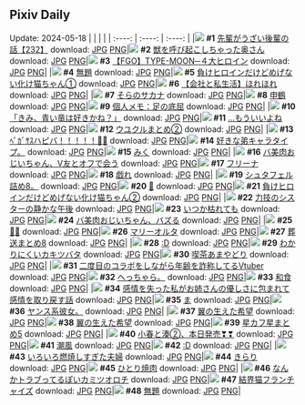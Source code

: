 ## Pixiv Daily
Update: 2024-05-18
|      |      |      |
| :----: | :----: | :----: |
|![](https://pixiv.microyu.workers.dev/c/240x480/img-master/img/2024/05/17/19/03/34/118806193_p0_master1200.jpg) **#1** [先輩がうざい後輩の話【232】](https://www.pixiv.net/artworks/118806193) download: [JPG](https://pixiv.microyu.workers.dev/img-original/img/2024/05/17/19/03/34/118806193_p0.jpg) [PNG](https://pixiv.microyu.workers.dev/img-original/img/2024/05/17/19/03/34/118806193_p0.png)|![](https://pixiv.microyu.workers.dev/c/240x480/img-master/img/2024/05/16/00/03/57/118761996_p0_master1200.jpg) **#2** [獣を呼び起こしちゃった奥さん](https://www.pixiv.net/artworks/118761996) download: [JPG](https://pixiv.microyu.workers.dev/img-original/img/2024/05/16/00/03/57/118761996_p0.jpg) [PNG](https://pixiv.microyu.workers.dev/img-original/img/2024/05/16/00/03/57/118761996_p0.png)|![](https://pixiv.microyu.workers.dev/c/240x480/img-master/img/2024/05/17/00/05/31/118789042_p0_master1200.jpg) **#3** [【FGO】TYPE-MOON─４大ヒロイン](https://www.pixiv.net/artworks/118789042) download: [JPG](https://pixiv.microyu.workers.dev/img-original/img/2024/05/17/00/05/31/118789042_p0.jpg) [PNG](https://pixiv.microyu.workers.dev/img-original/img/2024/05/17/00/05/31/118789042_p0.png)|
|![](https://pixiv.microyu.workers.dev/c/240x480/img-master/img/2024/05/16/16/54/44/118776780_p0_master1200.jpg) **#4** [無題](https://www.pixiv.net/artworks/118776780) download: [JPG](https://pixiv.microyu.workers.dev/img-original/img/2024/05/16/16/54/44/118776780_p0.jpg) [PNG](https://pixiv.microyu.workers.dev/img-original/img/2024/05/16/16/54/44/118776780_p0.png)|![](https://pixiv.microyu.workers.dev/c/240x480/img-master/img/2024/05/16/00/57/42/118761699_p0_master1200.jpg) **#5** [負けヒロインだけどめげない化け猫ちゃん①](https://www.pixiv.net/artworks/118761699) download: [JPG](https://pixiv.microyu.workers.dev/img-original/img/2024/05/16/00/57/42/118761699_p0.jpg) [PNG](https://pixiv.microyu.workers.dev/img-original/img/2024/05/16/00/57/42/118761699_p0.png)|![](https://pixiv.microyu.workers.dev/c/240x480/img-master/img/2024/05/17/12/00/13/118798777_p0_master1200.jpg) **#6** [【会社と私生活】ほれほれ](https://www.pixiv.net/artworks/118798777) download: [JPG](https://pixiv.microyu.workers.dev/img-original/img/2024/05/17/12/00/13/118798777_p0.jpg) [PNG](https://pixiv.microyu.workers.dev/img-original/img/2024/05/17/12/00/13/118798777_p0.png)|
|![](https://pixiv.microyu.workers.dev/c/240x480/img-master/img/2024/05/17/18/48/33/118805757_p0_master1200.jpg) **#7** [そらのサカナ](https://www.pixiv.net/artworks/118805757) download: [JPG](https://pixiv.microyu.workers.dev/img-original/img/2024/05/17/18/48/33/118805757_p0.jpg) [PNG](https://pixiv.microyu.workers.dev/img-original/img/2024/05/17/18/48/33/118805757_p0.png)|![](https://pixiv.microyu.workers.dev/c/240x480/img-master/img/2024/05/16/00/00/30/118761695_p0_master1200.jpg) **#8** [申鶴](https://www.pixiv.net/artworks/118761695) download: [JPG](https://pixiv.microyu.workers.dev/img-original/img/2024/05/16/00/00/30/118761695_p0.jpg) [PNG](https://pixiv.microyu.workers.dev/img-original/img/2024/05/16/00/00/30/118761695_p0.png)|![](https://pixiv.microyu.workers.dev/c/240x480/img-master/img/2024/05/16/09/09/57/118769905_p0_master1200.jpg) **#9** [個人メモ：足の底屈](https://www.pixiv.net/artworks/118769905) download: [JPG](https://pixiv.microyu.workers.dev/img-original/img/2024/05/16/09/09/57/118769905_p0.jpg) [PNG](https://pixiv.microyu.workers.dev/img-original/img/2024/05/16/09/09/57/118769905_p0.png)|
|![](https://pixiv.microyu.workers.dev/c/240x480/img-master/img/2024/05/17/07/30/01/118795476_p0_master1200.jpg) **#10** [「きみ、青い竜は好きかね？」](https://www.pixiv.net/artworks/118795476) download: [JPG](https://pixiv.microyu.workers.dev/img-original/img/2024/05/17/07/30/01/118795476_p0.jpg) [PNG](https://pixiv.microyu.workers.dev/img-original/img/2024/05/17/07/30/01/118795476_p0.png)|![](https://pixiv.microyu.workers.dev/c/240x480/img-master/img/2024/05/16/18/00/14/118778064_p0_master1200.jpg) **#11** [...もういいよね](https://www.pixiv.net/artworks/118778064) download: [JPG](https://pixiv.microyu.workers.dev/img-original/img/2024/05/16/18/00/14/118778064_p0.jpg) [PNG](https://pixiv.microyu.workers.dev/img-original/img/2024/05/16/18/00/14/118778064_p0.png)|![](https://pixiv.microyu.workers.dev/c/240x480/img-master/img/2024/05/17/15/28/35/118801933_p0_master1200.jpg) **#12** [ウユクルまとめ②](https://www.pixiv.net/artworks/118801933) download: [JPG](https://pixiv.microyu.workers.dev/img-original/img/2024/05/17/15/28/35/118801933_p0.jpg) [PNG](https://pixiv.microyu.workers.dev/img-original/img/2024/05/17/15/28/35/118801933_p0.png)|
|![](https://pixiv.microyu.workers.dev/c/240x480/img-master/img/2024/05/17/00/00/04/118788520_p0_master1200.jpg) **#13** [ﾍﾟｶﾞｻｽハピバ！！！！！🎂🎉](https://www.pixiv.net/artworks/118788520) download: [JPG](https://pixiv.microyu.workers.dev/img-original/img/2024/05/17/00/00/04/118788520_p0.jpg) [PNG](https://pixiv.microyu.workers.dev/img-original/img/2024/05/17/00/00/04/118788520_p0.png)|![](https://pixiv.microyu.workers.dev/c/240x480/img-master/img/2024/05/17/08/25/09/118796075_p0_master1200.jpg) **#14** [好きな弟キャラタイプ。](https://www.pixiv.net/artworks/118796075) download: [JPG](https://pixiv.microyu.workers.dev/img-original/img/2024/05/17/08/25/09/118796075_p0.jpg) [PNG](https://pixiv.microyu.workers.dev/img-original/img/2024/05/17/08/25/09/118796075_p0.png)|![](https://pixiv.microyu.workers.dev/c/240x480/img-master/img/2024/05/16/18/59/54/118779486_p0_master1200.jpg) **#15** [みく](https://www.pixiv.net/artworks/118779486) download: [JPG](https://pixiv.microyu.workers.dev/img-original/img/2024/05/16/18/59/54/118779486_p0.jpg) [PNG](https://pixiv.microyu.workers.dev/img-original/img/2024/05/16/18/59/54/118779486_p0.png)|
|![](https://pixiv.microyu.workers.dev/c/240x480/img-master/img/2024/05/16/00/01/57/118761872_p0_master1200.jpg) **#16** [バ美肉おじいちゃん、V友とオフで会う](https://www.pixiv.net/artworks/118761872) download: [JPG](https://pixiv.microyu.workers.dev/img-original/img/2024/05/16/00/01/57/118761872_p0.jpg) [PNG](https://pixiv.microyu.workers.dev/img-original/img/2024/05/16/00/01/57/118761872_p0.png)|![](https://pixiv.microyu.workers.dev/c/240x480/img-master/img/2024/05/16/00/25/48/118762782_p0_master1200.jpg) **#17** [フリーナ](https://www.pixiv.net/artworks/118762782) download: [JPG](https://pixiv.microyu.workers.dev/img-original/img/2024/05/16/00/25/48/118762782_p0.jpg) [PNG](https://pixiv.microyu.workers.dev/img-original/img/2024/05/16/00/25/48/118762782_p0.png)|![](https://pixiv.microyu.workers.dev/c/240x480/img-master/img/2024/05/17/00/00/23/118788627_p0_master1200.jpg) **#18** [戯れ](https://www.pixiv.net/artworks/118788627) download: [JPG](https://pixiv.microyu.workers.dev/img-original/img/2024/05/17/00/00/23/118788627_p0.jpg) [PNG](https://pixiv.microyu.workers.dev/img-original/img/2024/05/17/00/00/23/118788627_p0.png)|
|![](https://pixiv.microyu.workers.dev/c/240x480/img-master/img/2024/05/16/20/39/44/118782083_p0_master1200.jpg) **#19** [シュタフェル詰め8。](https://www.pixiv.net/artworks/118782083) download: [JPG](https://pixiv.microyu.workers.dev/img-original/img/2024/05/16/20/39/44/118782083_p0.jpg) [PNG](https://pixiv.microyu.workers.dev/img-original/img/2024/05/16/20/39/44/118782083_p0.png)|![](https://pixiv.microyu.workers.dev/c/240x480/img-master/img/2024/05/16/00/06/09/118762107_p0_master1200.jpg) **#20** [🐙](https://www.pixiv.net/artworks/118762107) download: [JPG](https://pixiv.microyu.workers.dev/img-original/img/2024/05/16/00/06/09/118762107_p0.jpg) [PNG](https://pixiv.microyu.workers.dev/img-original/img/2024/05/16/00/06/09/118762107_p0.png)|![](https://pixiv.microyu.workers.dev/c/240x480/img-master/img/2024/05/17/00/00/58/118788758_p0_master1200.jpg) **#21** [負けヒロインだけどめげない化け猫ちゃん②](https://www.pixiv.net/artworks/118788758) download: [JPG](https://pixiv.microyu.workers.dev/img-original/img/2024/05/17/00/00/58/118788758_p0.jpg) [PNG](https://pixiv.microyu.workers.dev/img-original/img/2024/05/17/00/00/58/118788758_p0.png)|
|![](https://pixiv.microyu.workers.dev/c/240x480/img-master/img/2024/05/17/18/44/08/118805673_p0_master1200.jpg) **#22** [力技のシスターの静かな午後](https://www.pixiv.net/artworks/118805673) download: [JPG](https://pixiv.microyu.workers.dev/img-original/img/2024/05/17/18/44/08/118805673_p0.jpg) [PNG](https://pixiv.microyu.workers.dev/img-original/img/2024/05/17/18/44/08/118805673_p0.png)|![](https://pixiv.microyu.workers.dev/c/240x480/img-master/img/2024/05/17/00/00/06/118788539_p0_master1200.jpg) **#23** [いつか枯れても](https://www.pixiv.net/artworks/118788539) download: [JPG](https://pixiv.microyu.workers.dev/img-original/img/2024/05/17/00/00/06/118788539_p0.jpg) [PNG](https://pixiv.microyu.workers.dev/img-original/img/2024/05/17/00/00/06/118788539_p0.png)|![](https://pixiv.microyu.workers.dev/c/240x480/img-master/img/2024/05/17/08/33/02/118796160_p0_master1200.jpg) **#24** [バ美肉おじいちゃん、バズる](https://www.pixiv.net/artworks/118796160) download: [JPG](https://pixiv.microyu.workers.dev/img-original/img/2024/05/17/08/33/02/118796160_p0.jpg) [PNG](https://pixiv.microyu.workers.dev/img-original/img/2024/05/17/08/33/02/118796160_p0.png)|
|![](https://pixiv.microyu.workers.dev/c/240x480/img-master/img/2024/05/16/02/50/12/118765738_p0_master1200.jpg) **#25** [💜💙](https://www.pixiv.net/artworks/118765738) download: [JPG](https://pixiv.microyu.workers.dev/img-original/img/2024/05/16/02/50/12/118765738_p0.jpg) [PNG](https://pixiv.microyu.workers.dev/img-original/img/2024/05/16/02/50/12/118765738_p0.png)|![](https://pixiv.microyu.workers.dev/c/240x480/img-master/img/2024/05/16/00/00/20/118761642_p0_master1200.jpg) **#26** [マリーオルタ](https://www.pixiv.net/artworks/118761642) download: [JPG](https://pixiv.microyu.workers.dev/img-original/img/2024/05/16/00/00/20/118761642_p0.jpg) [PNG](https://pixiv.microyu.workers.dev/img-original/img/2024/05/16/00/00/20/118761642_p0.png)|![](https://pixiv.microyu.workers.dev/c/240x480/img-master/img/2024/05/16/00/03/36/118761972_p0_master1200.jpg) **#27** [葬送まとめ8](https://www.pixiv.net/artworks/118761972) download: [JPG](https://pixiv.microyu.workers.dev/img-original/img/2024/05/16/00/03/36/118761972_p0.jpg) [PNG](https://pixiv.microyu.workers.dev/img-original/img/2024/05/16/00/03/36/118761972_p0.png)|
|![](https://pixiv.microyu.workers.dev/c/240x480/img-master/img/2024/05/16/15/50/01/118775696_p0_master1200.jpg) **#28** [:D](https://www.pixiv.net/artworks/118775696) download: [JPG](https://pixiv.microyu.workers.dev/img-original/img/2024/05/16/15/50/01/118775696_p0.jpg) [PNG](https://pixiv.microyu.workers.dev/img-original/img/2024/05/16/15/50/01/118775696_p0.png)|![](https://pixiv.microyu.workers.dev/c/240x480/img-master/img/2024/05/17/15/03/07/118801527_p0_master1200.jpg) **#29** [わかりにくいカキツバタ](https://www.pixiv.net/artworks/118801527) download: [JPG](https://pixiv.microyu.workers.dev/img-original/img/2024/05/17/15/03/07/118801527_p0.jpg) [PNG](https://pixiv.microyu.workers.dev/img-original/img/2024/05/17/15/03/07/118801527_p0.png)|![](https://pixiv.microyu.workers.dev/c/240x480/img-master/img/2024/05/16/14/12/54/118774295_p0_master1200.jpg) **#30** [喫茶あまやどり](https://www.pixiv.net/artworks/118774295) download: [JPG](https://pixiv.microyu.workers.dev/img-original/img/2024/05/16/14/12/54/118774295_p0.jpg) [PNG](https://pixiv.microyu.workers.dev/img-original/img/2024/05/16/14/12/54/118774295_p0.png)|
|![](https://pixiv.microyu.workers.dev/c/240x480/img-master/img/2024/05/16/20/02/01/118781140_p0_master1200.jpg) **#31** [二度目のコラボをしながら年齢を詐称してるVtuber](https://www.pixiv.net/artworks/118781140) download: [JPG](https://pixiv.microyu.workers.dev/img-original/img/2024/05/16/20/02/01/118781140_p0.jpg) [PNG](https://pixiv.microyu.workers.dev/img-original/img/2024/05/16/20/02/01/118781140_p0.png)|![](https://pixiv.microyu.workers.dev/c/240x480/img-master/img/2024/05/16/19/29/14/118780177_p0_master1200.jpg) **#32** [へっちゃら。](https://www.pixiv.net/artworks/118780177) download: [JPG](https://pixiv.microyu.workers.dev/img-original/img/2024/05/16/19/29/14/118780177_p0.jpg) [PNG](https://pixiv.microyu.workers.dev/img-original/img/2024/05/16/19/29/14/118780177_p0.png)|![](https://pixiv.microyu.workers.dev/c/240x480/img-master/img/2024/05/16/01/50/24/118764825_p0_master1200.jpg) **#33** [和食](https://www.pixiv.net/artworks/118764825) download: [JPG](https://pixiv.microyu.workers.dev/img-original/img/2024/05/16/01/50/24/118764825_p0.jpg) [PNG](https://pixiv.microyu.workers.dev/img-original/img/2024/05/16/01/50/24/118764825_p0.png)|
|![](https://pixiv.microyu.workers.dev/c/240x480/img-master/img/2024/05/16/00/01/15/118761799_p0_master1200.jpg) **#34** [感情を失った私がお姉さんの優しさに包まれて感情を取り戻す話](https://www.pixiv.net/artworks/118761799) download: [JPG](https://pixiv.microyu.workers.dev/img-original/img/2024/05/16/00/01/15/118761799_p0.jpg) [PNG](https://pixiv.microyu.workers.dev/img-original/img/2024/05/16/00/01/15/118761799_p0.png)|![](https://pixiv.microyu.workers.dev/c/240x480/img-master/img/2024/05/17/11/25/33/118798225_p0_master1200.jpg) **#35** [ま](https://www.pixiv.net/artworks/118798225) download: [JPG](https://pixiv.microyu.workers.dev/img-original/img/2024/05/17/11/25/33/118798225_p0.jpg) [PNG](https://pixiv.microyu.workers.dev/img-original/img/2024/05/17/11/25/33/118798225_p0.png)|![](https://pixiv.microyu.workers.dev/c/240x480/img-master/img/2024/05/17/16/12/24/118802659_p0_master1200.jpg) **#36** [ヤンス系彼女。](https://www.pixiv.net/artworks/118802659) download: [JPG](https://pixiv.microyu.workers.dev/img-original/img/2024/05/17/16/12/24/118802659_p0.jpg) [PNG](https://pixiv.microyu.workers.dev/img-original/img/2024/05/17/16/12/24/118802659_p0.png)|
|![](https://pixiv.microyu.workers.dev/c/240x480/img-master/img/2024/05/16/21/19/09/118783376_p0_master1200.jpg) **#37** [翼の生えた希望](https://www.pixiv.net/artworks/118783376) download: [JPG](https://pixiv.microyu.workers.dev/img-original/img/2024/05/16/21/19/09/118783376_p0.jpg) [PNG](https://pixiv.microyu.workers.dev/img-original/img/2024/05/16/21/19/09/118783376_p0.png)|![](https://pixiv.microyu.workers.dev/c/240x480/img-master/img/2024/05/16/19/27/13/118780131_p0_master1200.jpg) **#38** [翼の生えた希望](https://www.pixiv.net/artworks/118780131) download: [JPG](https://pixiv.microyu.workers.dev/img-original/img/2024/05/16/19/27/13/118780131_p0.jpg) [PNG](https://pixiv.microyu.workers.dev/img-original/img/2024/05/16/19/27/13/118780131_p0.png)|![](https://pixiv.microyu.workers.dev/c/240x480/img-master/img/2024/05/16/21/27/20/118783610_p0_master1200.jpg) **#39** [星カフ星まとめ5](https://www.pixiv.net/artworks/118783610) download: [JPG](https://pixiv.microyu.workers.dev/img-original/img/2024/05/16/21/27/20/118783610_p0.jpg) [PNG](https://pixiv.microyu.workers.dev/img-original/img/2024/05/16/21/27/20/118783610_p0.png)|
|![](https://pixiv.microyu.workers.dev/c/240x480/img-master/img/2024/05/17/00/00/40/118788712_p0_master1200.jpg) **#40** [小春と湊②、本日発売❣❣](https://www.pixiv.net/artworks/118788712) download: [JPG](https://pixiv.microyu.workers.dev/img-original/img/2024/05/17/00/00/40/118788712_p0.jpg) [PNG](https://pixiv.microyu.workers.dev/img-original/img/2024/05/17/00/00/40/118788712_p0.png)|![](https://pixiv.microyu.workers.dev/c/240x480/img-master/img/2024/05/16/01/44/53/118762925_p0_master1200.jpg) **#41** [潮風](https://www.pixiv.net/artworks/118762925) download: [JPG](https://pixiv.microyu.workers.dev/img-original/img/2024/05/16/01/44/53/118762925_p0.jpg) [PNG](https://pixiv.microyu.workers.dev/img-original/img/2024/05/16/01/44/53/118762925_p0.png)|![](https://pixiv.microyu.workers.dev/c/240x480/img-master/img/2024/05/16/15/51/16/118775722_p0_master1200.jpg) **#42** [:D](https://www.pixiv.net/artworks/118775722) download: [JPG](https://pixiv.microyu.workers.dev/img-original/img/2024/05/16/15/51/16/118775722_p0.jpg) [PNG](https://pixiv.microyu.workers.dev/img-original/img/2024/05/16/15/51/16/118775722_p0.png)|
|![](https://pixiv.microyu.workers.dev/c/240x480/img-master/img/2024/05/17/00/11/46/118789247_p0_master1200.jpg) **#43** [いろいろ燃焼しすぎた夫婦](https://www.pixiv.net/artworks/118789247) download: [JPG](https://pixiv.microyu.workers.dev/img-original/img/2024/05/17/00/11/46/118789247_p0.jpg) [PNG](https://pixiv.microyu.workers.dev/img-original/img/2024/05/17/00/11/46/118789247_p0.png)|![](https://pixiv.microyu.workers.dev/c/240x480/img-master/img/2024/05/17/18/17/10/118805100_p0_master1200.jpg) **#44** [きらり](https://www.pixiv.net/artworks/118805100) download: [JPG](https://pixiv.microyu.workers.dev/img-original/img/2024/05/17/18/17/10/118805100_p0.jpg) [PNG](https://pixiv.microyu.workers.dev/img-original/img/2024/05/17/18/17/10/118805100_p0.png)|![](https://pixiv.microyu.workers.dev/c/240x480/img-master/img/2024/05/17/20/30/05/118808599_p0_master1200.jpg) **#45** [ひとり焼肉](https://www.pixiv.net/artworks/118808599) download: [JPG](https://pixiv.microyu.workers.dev/img-original/img/2024/05/17/20/30/05/118808599_p0.jpg) [PNG](https://pixiv.microyu.workers.dev/img-original/img/2024/05/17/20/30/05/118808599_p0.png)|
|![](https://pixiv.microyu.workers.dev/c/240x480/img-master/img/2024/05/16/21/51/55/118784423_p0_master1200.jpg) **#46** [なんかトラブってるぽいカミツオロチ](https://www.pixiv.net/artworks/118784423) download: [JPG](https://pixiv.microyu.workers.dev/img-original/img/2024/05/16/21/51/55/118784423_p0.jpg) [PNG](https://pixiv.microyu.workers.dev/img-original/img/2024/05/16/21/51/55/118784423_p0.png)|![](https://pixiv.microyu.workers.dev/c/240x480/img-master/img/2024/05/17/07/00/47/118795157_p0_master1200.jpg) **#47** [結界猫フランチャイズ](https://www.pixiv.net/artworks/118795157) download: [JPG](https://pixiv.microyu.workers.dev/img-original/img/2024/05/17/07/00/47/118795157_p0.jpg) [PNG](https://pixiv.microyu.workers.dev/img-original/img/2024/05/17/07/00/47/118795157_p0.png)|![](https://pixiv.microyu.workers.dev/c/240x480/img-master/img/2024/05/16/05/00/47/118767174_p0_master1200.jpg) **#48** [無題](https://www.pixiv.net/artworks/118767174) download: [JPG](https://pixiv.microyu.workers.dev/img-original/img/2024/05/16/05/00/47/118767174_p0.jpg) [PNG](https://pixiv.microyu.workers.dev/img-original/img/2024/05/16/05/00/47/118767174_p0.png)|

